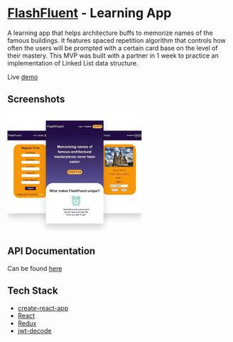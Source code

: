 [FlashFluent](https://flashfluent.surge.sh) - Learning App
============================
A learning app that helps architecture buffs to memorize names of the famous buildings. 
It features spaced repetition algorithm that controls how often the users will be prompted 
with a certain card base on the level of their mastery. This MVP was built with a partner 
in 1 week to practice an implementation of Linked List data structure.

Live [demo](https://flashfluent.surge.sh)

## Screenshots
<img src="src/images/ff_screenshots.png" alt="app log" width="60%">

## API Documentation
Can be found [here](https://github.com/valsakel/spaced-repetition-server)

## Tech Stack
* [create-react-app](https://github.com/facebook/create-react-app)
* [React](https://reactjs.org/)
* [Redux](https://redux.js.org/)
* [jwt-decode](https://www.npmjs.com/package/jwt-decode)